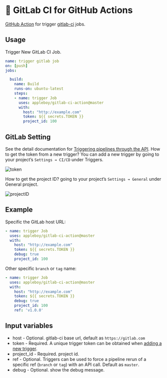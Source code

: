 # 🚀 GitLab CI for GitHub Actions

[GitHub Action](https://github.com/features/actions) for trigger [gitlab-ci](https://about.gitlab.com/gitlab-ci) jobs.

## Usage

Trigger New GitLab CI Job.

```yml
name: trigger gitlab job
on: [push]
jobs:

  build:
    name: Build
    runs-on: ubuntu-latest
    steps:
    - name: trigger Job
      uses: appleboy/gitlab-ci-action@master
      with:
        host: "http://example.com"
        token: ${{ secrets.TOKEN }}
        project_id: 100

```

## GitLab Setting

See the detail documentation for [Triggering pipelines through the API](https://docs.gitlab.com/ee/ci/triggers/). How to get the token from a new trigger? You can add a new trigger by going to your project’s `Settings ➔ CI/CD` under Triggers.

![token](./images/token.png)

How to get the project ID? going to your project’s `Settings ➔ General` under General project.

![projectID](./images/projectID.png)

## Example

Specific the GitLab host URL:

```yml
- name: trigger Job
  uses: appleboy/gitlab-ci-action@master
  with:
    host: "http://example.com"
    token: ${{ secrets.TOKEN }}
    debug: true
    project_id: 100
```

Other specific `branch` or `tag` name:

```yml
- name: trigger Job
  uses: appleboy/gitlab-ci-action@master
  with:
    host: "http://example.com"
    token: ${{ secrets.TOKEN }}
    debug: true
    project_id: 100
    ref: 'v1.0.0'
```

## Input variables

* host - Optional. gitlab-ci base url, default as `https://gitlab.com`
* token - Required. A unique trigger token can be obtained when [adding a new trigger](https://docs.gitlab.com/ee/ci/triggers/#adding-a-new-trigger).
* project_id - Required. project id.
* ref - Optional. Triggers can be used to force a pipeline rerun of a specific ref (`branch` or `tag`) with an API call. Default as `master`.
* debug - Optional. show the debug message.
